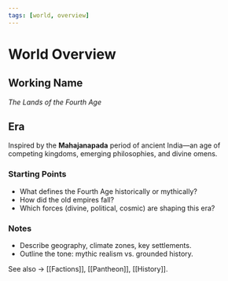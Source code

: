 ```yaml
---
tags: [world, overview]
---
```


# World Overview

## Working Name
*The Lands of the Fourth Age*

## Era
Inspired by the **Mahajanapada** period of ancient India—an age of competing kingdoms, emerging philosophies, and divine omens.

### Starting Points
- What defines the Fourth Age historically or mythically?  
- How did the old empires fall?  
- Which forces (divine, political, cosmic) are shaping this era?

### Notes
- Describe geography, climate zones, key settlements.  
- Outline the tone: mythic realism vs. grounded history.

See also → [[Factions]], [[Pantheon]], [[History]].
